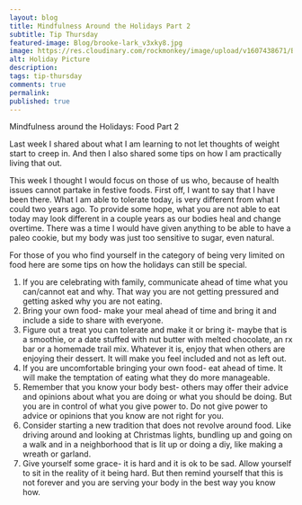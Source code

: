 ```yaml
---
layout: blog
title: Mindfulness Around the Holidays Part 2
subtitle: Tip Thursday
featured-image: Blog/brooke-lark_v3xky8.jpg
image: https://res.cloudinary.com/rockmonkey/image/upload/v1607438671/Blog/brooke-lark_v3xky8.jpg
alt: Holiday Picture
description:
tags: tip-thursday
comments: true
permalink:
published: true
---
```

Mindfulness around the Holidays: Food Part 2

Last week I shared about what I am learning to not let thoughts of weight start to creep in. And then I also shared some tips on how I am practically living that out.

This week I thought I would focus on those of us who, because of health issues cannot partake in festive foods. First off, I want to say that I have been there. What I am able to tolerate today, is very different from what I could two years ago. To provide some hope, what you are not able to eat today may look different in a couple years as our bodies heal and change overtime. There was a time I would have given anything to be able to have a paleo cookie, but my body was just too sensitive to sugar, even natural.

For those of you who find yourself in the category of being very limited on food here are some tips on how the holidays can still be special.

1. If you are celebrating with family, communicate ahead of time what you can/cannot eat and why. That way you are not getting pressured and getting asked why you are not eating.
2. Bring your own food- make your meal ahead of time and bring it and include a side to share with everyone.
3. Figure out a treat you can tolerate and make it or bring it- maybe that is a smoothie, or a date stuffed with nut butter with melted chocolate, an rx bar or a homemade trail mix. Whatever it is, enjoy that when others are enjoying their dessert. It will make you feel included and not as left out.
4. If you are uncomfortable bringing your own food- eat ahead of time. It will make the temptation of eating what they do more manageable.
5. Remember that you know your body best- others may offer their advice and opinions about what you are doing or what you should be doing. But you are in control of what you give power to. Do not give power to advice or opinions that you know are not right for you.
6. Consider starting a new tradition that does not revolve around food. Like driving around and looking at Christmas lights, bundling up and going on a walk and in a neighborhood that is lit up or doing a diy, like making a wreath or garland.
7. Give yourself some grace- it is hard and it is ok to be sad. Allow yourself to sit in the reality of it being hard. But then remind yourself that this is not forever and you are serving your body in the best way you know how.
